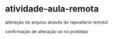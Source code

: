 # atividade-aula-remota

alteração do arquivo através do repositório remoto!

confirmação de alteração só no protótipo
